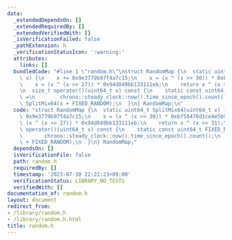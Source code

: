 ```yaml
---
data:
  _extendedDependsOn: []
  _extendedRequiredBy: []
  _extendedVerifiedWith: []
  _isVerificationFailed: false
  _pathExtension: h
  _verificationStatusIcon: ':warning:'
  attributes:
    links: []
  bundledCode: "#line 1 \"random.h\"\nstruct RandomMap {\n  static uint64_t SplitMix64(uint64_t\
    \ x) {\n    x += 0x9e3779b97f4a7c15;\n    x = (x ^ (x >> 30)) * 0xbf58476d1ce4e5b9;\n\
    \    x = (x ^ (x >> 27)) * 0x94d049bb133111eb;\n    return x ^ (x >> 31);\n  }\n\
    \n  size_t operator()(uint64_t x) const {\n    static const uint64_t FIXED_RANDOM\
    \ =\n        chrono::steady_clock::now().time_since_epoch().count();\n    return\
    \ SplitMix64(x + FIXED_RANDOM);\n  }\n} RandomMap;\n"
  code: "struct RandomMap {\n  static uint64_t SplitMix64(uint64_t x) {\n    x +=\
    \ 0x9e3779b97f4a7c15;\n    x = (x ^ (x >> 30)) * 0xbf58476d1ce4e5b9;\n    x =\
    \ (x ^ (x >> 27)) * 0x94d049bb133111eb;\n    return x ^ (x >> 31);\n  }\n\n  size_t\
    \ operator()(uint64_t x) const {\n    static const uint64_t FIXED_RANDOM =\n \
    \       chrono::steady_clock::now().time_since_epoch().count();\n    return SplitMix64(x\
    \ + FIXED_RANDOM);\n  }\n} RandomMap;"
  dependsOn: []
  isVerificationFile: false
  path: random.h
  requiredBy: []
  timestamp: '2023-07-30 22:22:23+09:00'
  verificationStatus: LIBRARY_NO_TESTS
  verifiedWith: []
documentation_of: random.h
layout: document
redirect_from:
- /library/random.h
- /library/random.h.html
title: random.h
---
```

